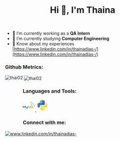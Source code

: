 <h1 align="center">Hi 👋, I'm Thaina</h1>
<p align="left"> <a href="https://twitter.com/" target="blank"><img src="https://img.shields.io/twitter/follow/?logo=twitter&style=for-the-badge" alt="" /></a> </p>

- 🔭 I’m currently working as a **QA Intern**
- 🌱 I’m currently studying **Computer Engineering**
- 📄 Know about my experiences [https://www.linkedin.com/in/thainadias-/](https://www.linkedin.com/in/thainadias-/)

<h3 align="left">Github Metrics:</h3>

<p><img height="170em" align="left" src="https://github-readme-stats.vercel.app/api/top-langs?username=thai02&show_icons=true&locale=en&theme=transparent" alt="thai02" /></p>

<p>&nbsp;<img height="170em" align="center" src="https://github-readme-stats.vercel.app/api?username=thai02&show_icons=true&locale=en&theme=transparent" alt="thai02" /></p>

<h3 align="left">Languages and Tools:</h3>
<p align="left"> <a href="https://www.mysql.com/" target="_blank" rel="noreferrer"> <img src="https://raw.githubusercontent.com/devicons/devicon/master/icons/mysql/mysql-original-wordmark.svg" alt="mysql" width="40" height="40"/> </a> <a href="https://www.python.org" target="_blank" rel="noreferrer"> <img src="https://raw.githubusercontent.com/devicons/devicon/master/icons/python/python-original.svg" alt="python" width="40" height="40"/> </a> </p>

<h3 align="left">Connect with me:</h3>
<p align="left">
<a href="https://linkedin.com/in/www.linkedin.com/in/thainadias-" target="blank"><img align="center" src="https://raw.githubusercontent.com/rahuldkjain/github-profile-readme-generator/master/src/images/icons/Social/linked-in-alt.svg" alt="www.linkedin.com/in/thainadias-" height="30" width="40" /></a>
</p>
